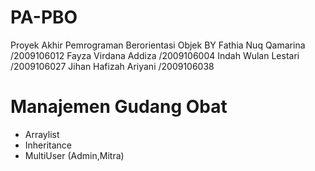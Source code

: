 # PA-PBO
Proyek Akhir Pemrograman Berorientasi Objek
BY 
Fathia Nuq Qamarina /2009106012
Fayza Virdana Addiza /2009106004
Indah Wulan Lestari /2009106027
Jihan Hafizah Ariyani /2009106038

# Manajemen Gudang Obat
- Arraylist
- Inheritance
- MultiUser (Admin,Mitra)
